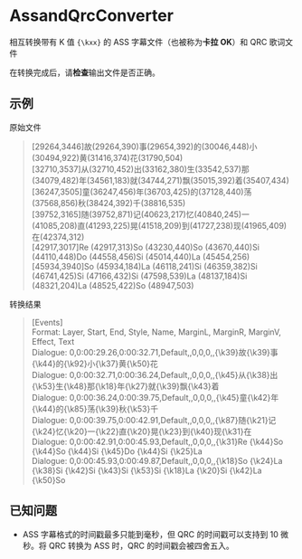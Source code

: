 # AssandQrcConverter
相互转换带有 K 值 `{\kxx}` 的 ASS 字幕文件（也被称为**卡拉 OK**）和 QRC 歌词文件  

在转换完成后，请**检查**输出文件是否正确。
## 示例
原始文件

>[29264,3446]故(29264,390)事(29654,392)的(30046,448)小(30494,922)黄(31416,374)花(31790,504)  
[32710,3537]从(32710,452)出(33162,380)生(33542,537)那(34079,482)年(34561,183)就(34744,271)飘(35015,392)着(35407,434)  
[36247,3505]童(36247,456)年(36703,425)的(37128,440)荡(37568,856)秋(38424,392)千(38816,535)  
[39752,3165]随(39752,871)记(40623,217)忆(40840,245)一(41085,208)直(41293,225)晃(41518,209)到(41727,238)现(41965,409)在(42374,312)  
[42917,3017]Re (42917,313)So (43230,440)So (43670,440)Si (44110,448)Do (44558,456)Si (45014,440)La (45454,256)  
[45934,3940]So (45934,184)La (46118,241)Si (46359,382)Si (46741,425)Si (47166,432)Si (47598,539)La (48137,184)Si (48321,204)La (48525,422)So (48947,503)  



转换结果

>[Events]  
Format: Layer, Start, End, Style, Name, MarginL, MarginR, MarginV, Effect, Text  
Dialogue: 0,0:00:29.26,0:00:32.71,Default,,0,0,0,,{\k39}故{\k39}事{\k44}的{\k92}小{\k37}黄{\k50}花  
Dialogue: 0,0:00:32.71,0:00:36.24,Default,,0,0,0,,{\k45}从{\k38}出{\k53}生{\k48}那{\k18}年{\k27}就{\k39}飘{\k43}着  
Dialogue: 0,0:00:36.24,0:00:39.75,Default,,0,0,0,,{\k45}童{\k42}年{\k44}的{\k85}荡{\k39}秋{\k53}千  
Dialogue: 0,0:00:39.75,0:00:42.91,Default,,0,0,0,,{\k87}随{\k21}记{\k24}忆{\k20}一{\k22}直{\k20}晃{\k23}到{\k40}现{\k31}在  
Dialogue: 0,0:00:42.91,0:00:45.93,Default,,0,0,0,,{\k31}Re {\k44}So {\k44}So {\k44}Si {\k45}Do {\k44}Si {\k25}La   
Dialogue: 0,0:00:45.93,0:00:49.87,Default,,0,0,0,,{\k18}So {\k24}La {\k38}Si {\k42}Si {\k43}Si {\k53}Si {\k18}La {\k20}Si {\k42}La {\k50}So   

## 已知问题
- ASS 字幕格式的时间戳最多只能到毫秒，但 QRC 的时间戳可以支持到 10 微秒。将 QRC 转换为 ASS 时，QRC 的时间戳会被四舍五入。  

